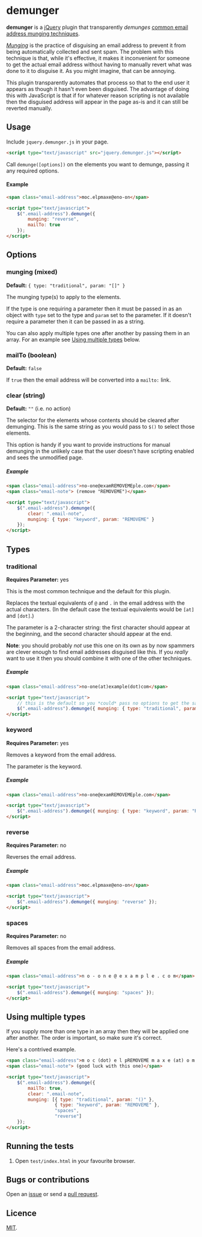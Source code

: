 # demunger

**demunger** is a [jQuery](http://jquery.com) plugin that transparently *demunges* [common email address munging techniques](http://en.wikipedia.org/wiki/Address_munging#Examples).

[*Munging*](http://en.wikipedia.org/wiki/Address_munging) is the practice of disguising an email address to prevent it from being automatically collected and sent spam. The problem with this technique is that, while it's effective, it makes it inconvenient for someone to get the actual email address without having to manually revert what was done to it to disguise it. As you might imagine, that can be annoying.

This plugin transparently automates that process so that to the end user it appears as though it hasn't even been disguised. The advantage of doing this with JavaScript is that if for whatever reason scripting is not available then the disguised address will appear in the page as-is and it can still be reverted manually.

## Usage

Include `jquery.demunger.js` in your page.

```html
<script type="text/javascript" src="jquery.demunger.js"></script>
```

Call `demunge([options])` on the elements you want to demunge, passing it any required options. 

#### Example

```html
<span class="email-address">moc.elpmaxe@eno-on</span>

<script type="text/javascript">
    $(".email-address").demunge({ 
        munging: "reverse",
        mailTo: true
    });
</script>
```

## Options

### munging (mixed)

**Default:** `{ type: "traditional", param: "[]" }`

The munging type(s) to apply to the elements.

If the type is one requiring a parameter then it must be passed in as an object with `type` set to the type and `param` set to the parameter. If it doesn't require a parameter then it can be passed in as a string. 

You can also apply multiple types one after another by passing them in an array. For an example see [Using multiple types](#using-multiple-types) below.

### mailTo (boolean)

**Default:** `false`

If `true` then the email address will be converted into a `mailto:` link. 

### clear (string)

**Default:** `""` (i.e. no action)

The selector for the elements whose contents should be cleared after demunging. This is the same string as you would pass to `$()` to select those elements. 

This option is handy if you want to provide instructions for manual demunging in the unlikely case that the user doesn't have scripting enabled and sees the unmodified page.

##### Example

```html
<span class="email-address">no-one@examREMOVEMEple.com</span>
<span class="email-note"> (remove "REMOVEME")</span>

<script type="text/javascript">
    $(".email-address").demunge({ 
        clear: ".email-note",
        munging: { type: "keyword", param: "REMOVEME" }
    });
</script>
```

## Types

### traditional

**Requires Parameter:** yes

This is the most common technique and the default for this plugin. 

Replaces the textual equivalents of `@` and `.` in the email address with the actual characters. (In the default case the textual equivalents would be `[at]` and `[dot]`.)

The parameter is a 2-character string: the first character should appear at the beginning, and the second character should appear at the end. 

**Note**: you should probably _not_ use this one on its own as by now spammers are clever enough to find email addresses disguised like this. If you _really_ want to use it then you should combine it with one of the other techniques.

##### Example

```html
<span class="email-address">no-one(at)example(dot)com</span>

<script type="text/javascript">
    // this is the default so you *could* pass no options to get the same effect
    $(".email-address").demunge({ munging: { type: "traditional", param: "()" } });
</script>
```

### keyword

**Requires Parameter:** yes

Removes a keyword from the email address. 

The parameter is the keyword.

##### Example

```html
<span class="email-address">no-one@examREMOVEMEple.com</span>

<script type="text/javascript">
    $(".email-address").demunge({ munging: { type: "keyword", param: "REMOVEME" } });
</script>
```

### reverse

**Requires Parameter:** no

Reverses the email address.

##### Example

```html
<span class="email-address">moc.elpmaxe@eno-on</span>

<script type="text/javascript">
    $(".email-address").demunge({ munging: "reverse" });
</script>
```

### spaces

**Requires Parameter:** no

Removes all spaces from the email address.

##### Example

```html
<span class="email-address">n o - o n e @ e x a m p l e . c o m</span>

<script type="text/javascript">
    $(".email-address").demunge({ munging: "spaces" });
</script>
```

## Using multiple types

If you supply more than one type in an array then they will be applied one after another. The order is important, so make sure it's correct.

Here's a contrived example.

```html
<span class="email-address">m o c (dot) e l pREMOVEME m a x e (at) o m e d</span>
<span class="email-note"> (good luck with this one)</span>

<script type="text/javascript">
    $(".email-address").demunge({ 
        mailTo: true,
        clear: ".email-note",
        munging: [{ type: "traditional", param: "()" },
                  { type: "keyword", param: "REMOVEME" },
                  "spaces",
                  "reverse"]
    });
</script>
```

## Running the tests

1. Open `test/index.html` in your favourite browser.

## Bugs or contributions

Open an [issue](http://github.com/crdx/demunger/issues) or send a [pull request](http://github.com/crdx/demunger/pulls).

## Licence

[MIT](LICENCE.md).
